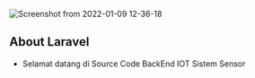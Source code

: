 ![Screenshot from 2022-01-09 12-36-18](https://user-images.githubusercontent.com/38209592/148669815-35dfad9f-56f5-467d-9a74-c0aa0fb0265c.png)

## About Laravel
- Selamat datang di Source Code BackEnd IOT Sistem Sensor 


